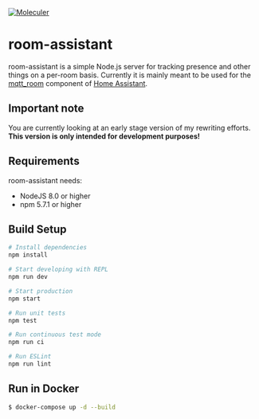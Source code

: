 [![Moleculer](https://img.shields.io/badge/Powered%20by-Moleculer-green.svg?colorB=0e83cd)](https://moleculer.services)

# room-assistant

room-assistant is a simple Node.js server for tracking presence and other things on a per-room basis.
Currently it is mainly meant to be used for the [mqtt_room](https://home-assistant.io/components/sensor.mqtt_room/) component of [Home Assistant](https://home-assistant.io/).

## Important note

You are currently looking at an early stage version of my rewriting efforts. **This version is only intended for development purposes!**

## Requirements

room-assistant needs:

- NodeJS 8.0 or higher
- npm 5.7.1 or higher

## Build Setup

``` bash
# Install dependencies
npm install

# Start developing with REPL
npm run dev

# Start production
npm start

# Run unit tests
npm test

# Run continuous test mode
npm run ci

# Run ESLint
npm run lint
```

## Run in Docker

```bash
$ docker-compose up -d --build
```
